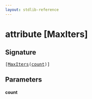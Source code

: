 ```yaml
---
layout: stdlib-reference
---
```


# attribute [MaxIters]

## Signature

<pre>
[<a href="maxiters-03.md">MaxIters</a>(<a href="maxiters-03.md#decl-count" class="code_param">count</a>)]
</pre>

## Parameters

####  <a id="decl-count"></a>count


<script>
// Fix .md links to .html when on ReadTheDocs
if (window.location.hostname.includes('readthedocs') || 
    window.location.hostname.includes('rtfd.io')) {
  document.addEventListener('DOMContentLoaded', function() {
    const links = document.querySelectorAll('a');
    links.forEach(link => {
      if (link.getAttribute('href') && link.getAttribute('href').endsWith('.md')) {
        link.href = link.href.replace(/\.md($|#|\?)/, '.html$1');
      }
    });
  });
}
</script>
